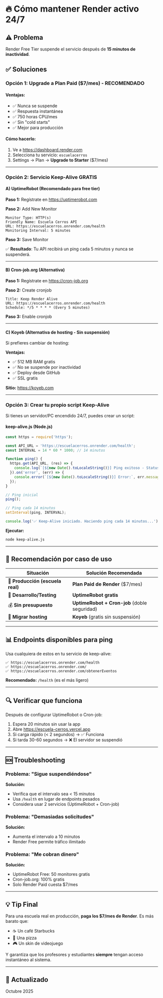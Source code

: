 # 🔥 Cómo mantener Render activo 24/7

## ⚠️ Problema

Render Free Tier suspende el servicio después de **15 minutos de inactividad**.

## ✅ Soluciones

### **Opción 1: Upgrade a Plan Paid ($7/mes) - RECOMENDADO**

#### Ventajas:
- ✅ Nunca se suspende
- ✅ Respuesta instantánea
- ✅ 750 horas CPU/mes
- ✅ Sin "cold starts"
- ✅ Mejor para producción

#### Cómo hacerlo:
1. Ve a https://dashboard.render.com
2. Selecciona tu servicio: `escuelacerros`
3. Settings → Plan → **Upgrade to Starter** ($7/mes)

---

### **Opción 2: Servicio Keep-Alive GRATIS**

#### A) UptimeRobot (Recomendado para free tier)

**Paso 1:** Regístrate en https://uptimerobot.com

**Paso 2:** Add New Monitor
```
Monitor Type: HTTP(s)
Friendly Name: Escuela Cerros API
URL: https://escuelacerros.onrender.com/health
Monitoring Interval: 5 minutes
```

**Paso 3:** Save Monitor

✅ **Resultado**: Tu API recibirá un ping cada 5 minutos y nunca se suspenderá.

---

#### B) Cron-job.org (Alternativa)

**Paso 1:** Regístrate en https://cron-job.org

**Paso 2:** Create cronjob
```
Title: Keep Render Alive
URL: https://escuelacerros.onrender.com/health
Schedule: */5 * * * * (Every 5 minutes)
```

**Paso 3:** Enable cronjob

---

#### C) Koyeb (Alternativa de hosting - Sin suspensión)

Si prefieres cambiar de hosting:

**Ventajas:**
- ✅ 512 MB RAM gratis
- ✅ No se suspende por inactividad
- ✅ Deploy desde GitHub
- ✅ SSL gratis

**Sitio:** https://koyeb.com

---

### **Opción 3: Crear tu propio script Keep-Alive**

Si tienes un servidor/PC encendido 24/7, puedes crear un script:

#### **keep-alive.js** (Node.js)
```javascript
const https = require('https');

const API_URL = 'https://escuelacerros.onrender.com/health';
const INTERVAL = 14 * 60 * 1000; // 14 minutos

function ping() {
  https.get(API_URL, (res) => {
    console.log(`[${new Date().toLocaleString()}] Ping exitoso - Status: ${res.statusCode}`);
  }).on('error', (err) => {
    console.error(`[${new Date().toLocaleString()}] Error:`, err.message);
  });
}

// Ping inicial
ping();

// Ping cada 14 minutos
setInterval(ping, INTERVAL);

console.log('✅ Keep-Alive iniciado. Haciendo ping cada 14 minutos...');
```

**Ejecutar:**
```bash
node keep-alive.js
```

---

## 🎯 Recomendación por caso de uso

| Situación | Solución Recomendada |
|-----------|---------------------|
| 🏫 **Producción (escuela real)** | **Plan Paid de Render** ($7/mes) |
| 🧪 **Desarrollo/Testing** | **UptimeRobot gratis** |
| 💰 **Sin presupuesto** | **UptimeRobot + Cron-job** (doble seguridad) |
| 🔄 **Migrar hosting** | **Koyeb** (gratis sin suspensión) |

---

## 📊 Endpoints disponibles para ping

Usa cualquiera de estos en tu servicio de keep-alive:

```
✅ https://escuelacerros.onrender.com/health
✅ https://escuelacerros.onrender.com/
✅ https://escuelacerros.onrender.com/obtenerEventos
```

**Recomendado:** `/health` (es el más ligero)

---

## 🔍 Verificar que funciona

Después de configurar UptimeRobot o Cron-job:

1. Espera 20 minutos sin usar la app
2. Abre https://escuela-cerros.vercel.app
3. Si carga rápido (< 2 segundos) → ✅ Funciona
4. Si tarda 30-60 segundos → ❌ El servidor se suspendió

---

## 🆘 Troubleshooting

### Problema: "Sigue suspendiéndose"
**Solución:** 
- Verifica que el intervalo sea < 15 minutos
- Usa `/health` en lugar de endpoints pesados
- Considera usar 2 servicios (UptimeRobot + Cron-job)

### Problema: "Demasiadas solicitudes"
**Solución:**
- Aumenta el intervalo a 10 minutos
- Render Free permite tráfico ilimitado

### Problema: "Me cobran dinero"
**Solución:**
- UptimeRobot Free: 50 monitores gratis
- Cron-job.org: 100% gratis
- Solo Render Paid cuesta $7/mes

---

## 💡 Tip Final

Para una escuela real en producción, **paga los $7/mes de Render**. 
Es más barato que:
- ☕ Un café Starbucks
- 🍕 Una pizza
- 🎮 Un skin de videojuego

Y garantiza que los profesores y estudiantes **siempre** tengan acceso instantáneo al sistema.

---

## 📅 Actualizado
Octubre 2025

